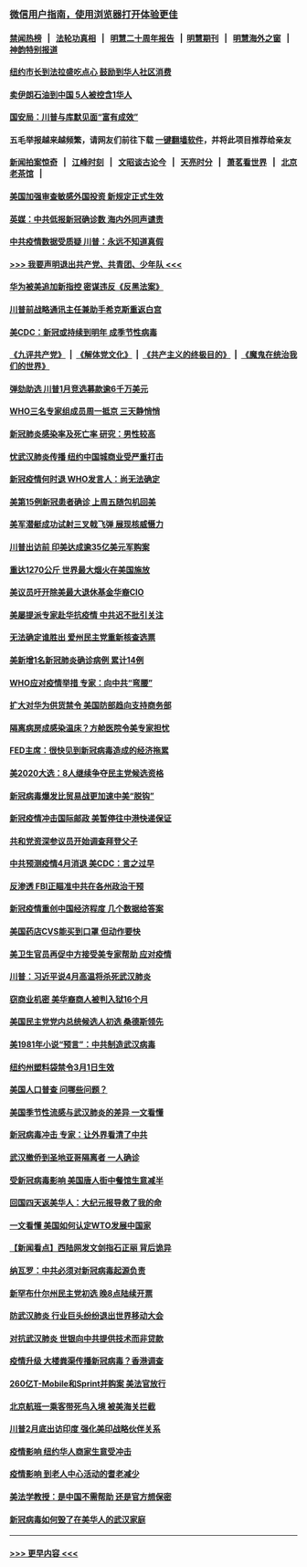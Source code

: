 ### [微信用户指南，使用浏览器打开体验更佳](https://github.com/gfw-breaker/banned-news1/blob/master/indexes/wechat-guide.md?t=0)
#### [禁闻热榜](热点新闻.md?t=0)  &nbsp;&nbsp;|&nbsp;&nbsp; [法轮功真相](https://github.com/gfw-breaker/truth/blob/master/README.md?t=0) &nbsp;&nbsp;|&nbsp;&nbsp; [明慧二十周年报告](https://github.com/gfw-breaker/mh-reports/blob/master/README.md?t=0) &nbsp;&nbsp;|&nbsp;&nbsp;[明慧期刊](https://github.com/gfw-breaker/mh-qikan) &nbsp;&nbsp;|&nbsp;&nbsp; [明慧海外之窗](https://github.com/gfw-breaker/mh-news/blob/master/README.md?t=0) &nbsp;&nbsp;|&nbsp;&nbsp; [神韵特别报道](https://github.com/gfw-breaker/mh-news/blob/master/shenyun.md?t=0)
#### [纽约市长到法拉盛吃点心  鼓励到华人社区消费](../pages/nsc412/n11868197.md?t=02141902) 
#### [卖伊朗石油到中国  5人被控含1华人](../pages/nsc412/n11867988.md?t=02141902) 
#### [国安局：川普与库默见面“富有成效”](../pages/nsc412/n11867976.md?t=02141902) 
#### 五毛举报越来越频繁，请网友们前往下载 [一键翻墙软件](https://github.com/gfw-breaker/ssr-accounts)，并将此项目推荐给亲友
#### [新闻拍案惊奇](https://github.com/gfw-breaker/banned-news1/blob/master/pages/link4.md) &nbsp;&nbsp;|&nbsp;&nbsp; [江峰时刻](https://github.com/gfw-breaker/banned-news1/blob/master/pages/link4.md) &nbsp;&nbsp;|&nbsp;&nbsp; [文昭谈古论今](https://github.com/gfw-breaker/banned-news1/blob/master/pages/link4.md) &nbsp;&nbsp;|&nbsp;&nbsp; [天亮时分](https://github.com/gfw-breaker/banned-news1/blob/master/pages/link4.md) &nbsp;&nbsp;|&nbsp;&nbsp; [萧茗看世界](https://github.com/gfw-breaker/banned-news1/blob/master/pages/link4.md) &nbsp;&nbsp;|&nbsp;&nbsp; [北京老茶馆](https://github.com/gfw-breaker/banned-news1/blob/master/pages/link4.md) &nbsp;&nbsp;|&nbsp;&nbsp; 
#### [美国加强审查敏感外国投资 新规定正式生效](../pages/nsc412/n11868041.md?t=02141902) 
#### [英媒：中共低报新冠确诊数 海内外同声谴责](../pages/nsc412/n11867421.md?t=02141902) 
#### [中共疫情数据受质疑 川普：永远不知道真假](../pages/nsc412/n11867195.md?t=02141902) 
#### [>>> 我要声明退出共产党、共青团、少年队 <<<](https://github.com/begood0513/goodnews/blob/master/quit/letter.md) 
#### [华为被美追加新指控 密谋违反《反黑法案》](../pages/nsc412/n11867191.md?t=02141902) 
#### [川普前战略通讯主任兼助手希克斯重返白宫](../pages/nsc412/n11867104.md?t=02141902) 
#### [美CDC：新冠或持续到明年 成季节性病毒](../pages/nsc412/n11867279.md?t=02141902) 
#### [《九评共产党》](https://github.com/begood0513/9ping.md/blob/master/README.md) &nbsp;|&nbsp; [《解体党文化》](../../../../jtdwh.md/blob/master/README.md)  &nbsp;|&nbsp; [《共产主义的终极目的》](../../../../gczydzjmd.md/blob/master/README.md) &nbsp;|&nbsp; [《魔鬼在统治我们的世界》](../../../../mgztzwmdsj.md/blob/master/README.md) 
#### [弹劾助选 川普1月竞选募款逾6千万美元](../pages/nsc412/n11866950.md?t=02141902) 
#### [WHO三名专家组成员周一抵京 三天静悄悄](../pages/nsc412/n11866947.md?t=02141902) 
#### [新冠肺炎感染率及死亡率 研究：男性较高](../pages/nsc412/n11866956.md?t=02141902) 
#### [忧武汉肺炎传播 纽约中国城商业受严重打击](../pages/nsc412/n11866902.md?t=02141902) 
#### [新冠疫情何时退 WHO发言人：尚无法确定](../pages/nsc412/n11866864.md?t=02141902) 
#### [美第15例新冠患者确诊 上周五随包机回美](../pages/nsc412/n11866852.md?t=02141902) 
#### [美军潜艇成功试射三叉戟飞弹 展现核威慑力](../pages/nsc412/n11866046.md?t=02141902) 
#### [川普出访前 印美达成逾35亿美元军购案](../pages/nsc412/n11865444.md?t=02141902) 
#### [重达1270公斤 世界最大烟火在美国施放](../pages/nsc412/n11865198.md?t=02141902) 
#### [美议员吁开除美最大退休基金华裔CIO](../pages/nsc412/n11865230.md?t=02141902) 
#### [美屡提派专家赴华抗疫情 中共迟不批引关注](../pages/nsc412/n11864719.md?t=02141902) 
#### [无法确定谁胜出 爱州民主党重新核查选票](../pages/nsc412/n11864830.md?t=02141902) 
#### [美新增1名新冠肺炎确诊病例 累计14例](../pages/nsc412/n11864893.md?t=02141902) 
#### [WHO应对疫情举措 专家：向中共“弯腰”](../pages/nsc412/n11864727.md?t=02141902) 
#### [扩大对华为供货禁令 美国防部趋向支持商务部](../pages/nsc412/n11864773.md?t=02141902) 
#### [隔离病房成感染温床？方舱医院令美专家担忧](../pages/nsc412/n11864575.md?t=02141902) 
#### [FED主席：很快见到新冠病毒造成的经济拖累](../pages/nsc412/n11864507.md?t=02141902) 
#### [美2020大选：8人继续争夺民主党候选资格](../pages/nsc412/n11864327.md?t=02141902) 
#### [新冠病毒爆发比贸易战更加速中美“脱钩”](../pages/nsc412/n11864470.md?t=02141902) 
#### [新冠疫情冲击国际邮政 美暂停往中港快递保证](../pages/nsc412/n11864207.md?t=02141902) 
#### [共和党资深参议员开始调查拜登父子](../pages/nsc412/n11863984.md?t=02141902) 
#### [中共预测疫情4月消退 美CDC：言之过早](../pages/nsc412/n11864310.md?t=02141902) 
#### [反渗透 FBI正瞄准中共在各州政治干预](../pages/nsc412/n11864300.md?t=02141902) 
#### [新冠疫情重创中国经济程度 几个数据给答案](../pages/nsc412/n11864203.md?t=02141902) 
#### [美国药店CVS能买到口罩 但动作要快](../pages/nsc412/n11862438.md?t=02141902) 
#### [美卫生官员再促中方接受美专家帮助 应对疫情](../pages/nsc412/n11864043.md?t=02141902) 
#### [川普：习近平说4月高温将杀死武汉肺炎](../pages/nsc412/n11860814.md?t=02141902) 
#### [窃商业机密 美华裔商人被判入狱16个月](../pages/nsc412/n11863911.md?t=02141902) 
#### [美国民主党党内总统候选人初选 桑德斯领先](../pages/nsc412/n11863475.md?t=02141902) 
#### [美1981年小说“预言”：中共制造武汉病毒](../pages/nsc412/n11863306.md?t=02141902) 
#### [纽约州塑料袋禁令3月1日生效](../pages/nsc412/n11862832.md?t=02141902) 
#### [美国人口普查  问哪些问题？](../pages/nsc412/n11862808.md?t=02141902) 
#### [美国季节性流感与武汉肺炎的差异 一文看懂](../pages/nsc412/n11862428.md?t=02141902) 
#### [新冠病毒冲击 专家：让外界看清了中共](../pages/nsc412/n11862280.md?t=02141902) 
#### [武汉撤侨到圣地亚哥隔离者 一人确诊](../pages/nsc412/n11862460.md?t=02141902) 
#### [受新冠病毒影响 美国唐人街中餐馆生意减半](../pages/nsc412/n11861940.md?t=02141902) 
#### [回国四天返美华人：大纪元报导救了我的命](../pages/nsc412/n11862181.md?t=02141902) 
#### [一文看懂 美国如何认定WTO发展中国家](../pages/nsc412/n11862051.md?t=02141902) 
#### [【新闻看点】西陆网发文剑指石正丽 背后诡异](../pages/nsc412/n11861792.md?t=02141902) 
#### [纳瓦罗：中共必须对新冠病毒起源负责](../pages/nsc412/n11861810.md?t=02141902) 
#### [新罕布什尔州民主党初选 晚8点陆续开票](../pages/nsc412/n11861872.md?t=02141902) 
#### [防武汉肺炎 行业巨头纷纷退出世界移动大会](../pages/nsc412/n11861795.md?t=02141902) 
#### [对抗武汉肺炎 世银向中共提供技术而非贷款](../pages/nsc412/n11861652.md?t=02141902) 
#### [疫情升级 大楼粪渠传播新冠病毒？香港调查](../pages/nsc412/n11861556.md?t=02141902) 
#### [260亿T-Mobile和Sprint并购案 美法官放行](../pages/nsc412/n11861511.md?t=02141902) 
#### [北京航班一乘客带死鸟入境 被美海关拦截](../pages/nsc412/n11861317.md?t=02141902) 
#### [川普2月底出访印度 强化美印战略伙伴关系](../pages/nsc412/n11860557.md?t=02141902) 
#### [疫情影响  纽约华人商家生意受冲击](../pages/nsc412/n11860284.md?t=02141902) 
#### [疫情影响  到老人中心活动的耆老减少](../pages/nsc412/n11860199.md?t=02141902) 
#### [美法学教授：是中国不需帮助 还是官方想保密](../pages/nsc412/n11859492.md?t=02141902) 
#### [新冠病毒如何毁了在美华人的武汉家庭](../pages/nsc412/n11859524.md?t=02141902) 

----
#### [ >>> 更早内容 <<< ](../indexes/nsc412-earlier.md)
